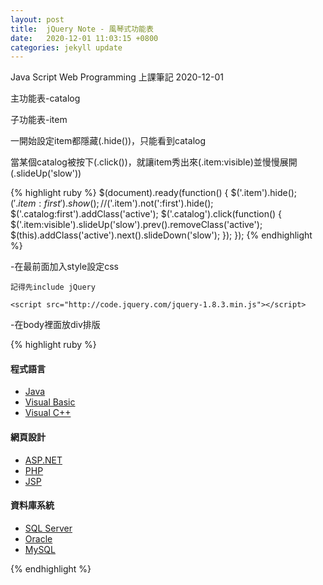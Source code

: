 ```yaml
---
layout: post
title:  jQuery Note - 風琴式功能表
date:   2020-12-01 11:03:15 +0800
categories: jekyll update
---
```

Java Script Web Programming 上課筆記 2020-12-01

主功能表-catalog

子功能表-item

一開始設定item都隱藏(.hide())，只能看到catalog

當某個catalog被按下(.click())，就讓item秀出來(.item:visible)並慢慢展開(.slideUp('slow'))

{% highlight ruby %}
$(document).ready(function() {
   $('.item').hide();
   $('.item:first').show();
   //$('.item').not(':first').hide();
   $('.catalog:first').addClass('active'); 
   $('.catalog').click(function() {
      $('.item:visible').slideUp('slow').prev().removeClass('active');
      $(this).addClass('active').next().slideDown('slow');
   });
});
{% endhighlight %}

-在最前面加入style設定css

    記得先include jQuery
	
	<script src="http://code.jquery.com/jquery-1.8.3.min.js"></script>

-在body裡面放div排版

{% highlight ruby %}
<div id="accordion"> 
	<div class="catalog"> 
		<h4>程式語言</h4>
	</div>          
	<ul class="item"> 
		<li><a href=''>Java</a></li> 
		<li><a href=''>Visual Basic</a></li> 
		<li><a href=''>Visual C++</a></li> 
	</ul>
	<div class="catalog"> 
		<h4>網頁設計</h4>
	</div>          
	<ul class="item"> 
		<li><a href=''>ASP.NET</a></li> 
		<li><a href=''>PHP</a></li> 
		<li><a href=''>JSP</a></li> 
	</ul>
	<div class="catalog"> 
		<h4>資料庫系統</h4>
	</div> 
	<ul class="item"> 
		<li><a href=''>SQL Server</a></li> 
		<li><a href=''>Oracle</a></li> 
		<li><a href=''>MySQL</a></li> 
	</ul>  
</div>  
{% endhighlight %}